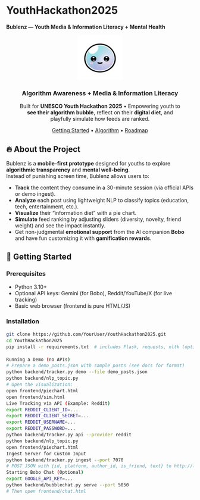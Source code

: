 # YouthHackathon2025

**Bublenz — Youth Media & Information Literacy + Mental Health**

<div align="center"> <img src="assets/bobo.png" alt="Bublenz Logo" width="120" /> <h3>Algorithm Awareness + Media & Information Literacy</h3> <p> Built for <b>UNESCO Youth Hackathon 2025</b> • Empowering youth to <br/> <b>see their algorithm bubble</b>, reflect on their <b>digital diet</b>, and <br/> playfully simulate how feeds are ranked. </p> <a href="#getting-started">Getting Started</a> • <a href="#algorithm">Algorithm</a> • <a href="#roadmap">Roadmap</a> </div>

## 🔥 About the Project

Bublenz is a **mobile-first prototype** designed for youths to explore **algorithmic transparency** and **mental well-being**.  
Instead of punishing screen time, Bublenz allows users to:
- **Track** the content they consume in a 30-minute session (via official APIs or demo ingest).
- **Analyze** each post using lightweight NLP to classify topics (education, tech, entertainment, etc.).
- **Visualize** their “information diet” with a pie chart.
- **Simulate** feed ranking by adjusting sliders (diversity, novelty, friend weight) and see the impact instantly.
- Get non-judgmental **emotional support** from the AI companion **Bobo** and have fun customizing it with **gamification rewards**.


## 🚀 Getting Started

### Prerequisites
- Python 3.10+
- Optional API keys: Gemini (for Bobo), Reddit/YouTube/X (for live tracking)
- Basic web browser (frontend is pure HTML/JS)

### Installation
```bash
git clone https://github.com/YourUser/YouthHackathon2025.git
cd YouthHackathon2025
pip install -r requirements.txt  # includes Flask, requests, nltk (optional)

Running a Demo (no APIs)
# Prepare a demo_posts.json with sample posts (see docs for format)
python backend/tracker.py demo --file demo_posts.json
python backend/nlp_topic.py
# Open the visualization:
open frontend/piechart.html
open frontend/sim.html
Live Tracking via API (Example: Reddit)
export REDDIT_CLIENT_ID=...
export REDDIT_CLIENT_SECRET=...
export REDDIT_USERNAME=...
export REDDIT_PASSWORD=...
python backend/tracker.py api --provider reddit
python backend/nlp_topic.py
open frontend/piechart.html
Ingest Server for Custom Input
python backend/tracker.py ingest --port 7070
# POST JSON with {id, platform, author_id, is_friend, text} to http://localhost:7070/ingest
Starting Bobo Chat (Optional)
export GOOGLE_API_KEY=...
python backend/bubblechat.py serve --port 5050
# Then open frontend/chat.html
